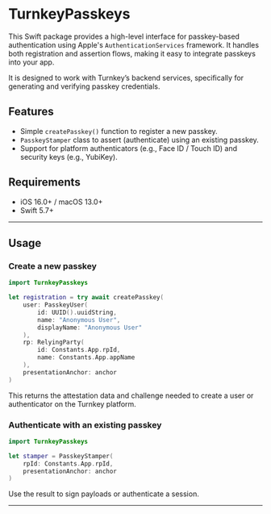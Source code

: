 # TurnkeyPasskeys

This Swift package provides a high-level interface for passkey-based authentication using Apple's `AuthenticationServices` framework. It handles both registration and assertion flows, making it easy to integrate passkeys into your app.

It is designed to work with Turnkey’s backend services, specifically for generating and verifying passkey credentials.

## Features

* Simple `createPasskey()` function to register a new passkey.
* `PasskeyStamper` class to assert (authenticate) using an existing passkey.
* Support for platform authenticators (e.g., Face ID / Touch ID) and security keys (e.g., YubiKey).

## Requirements

* iOS 16.0+ / macOS 13.0+
* Swift 5.7+

---

## Usage

### Create a new passkey

```swift
import TurnkeyPasskeys

let registration = try await createPasskey(
    user: PasskeyUser(
        id: UUID().uuidString,
        name: "Anonymous User",
        displayName: "Anonymous User"
    ),
    rp: RelyingParty(
        id: Constants.App.rpId,
        name: Constants.App.appName
    ),
    presentationAnchor: anchor
)
```

This returns the attestation data and challenge needed to create a user or authenticator on the Turnkey platform.

### Authenticate with an existing passkey

```swift
import TurnkeyPasskeys

let stamper = PasskeyStamper(
    rpId: Constants.App.rpId,
    presentationAnchor: anchor
)
```

Use the result to sign payloads or authenticate a session.

---
